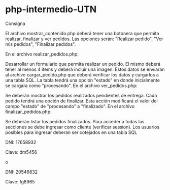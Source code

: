 # php-intermedio-UTN

Consigna


El archivo mostrar_contenido.php deberá tener una botonera que permita realizar, finalizar y ver pedidos. Las opciones serán: "Realizar pedido", "Ver mis pedidos", "Finalizar pedidos".

En el archivo realizar_pedidos.php:

Desarrollar un formulario que permita realizar un pedido. El mismo deberá tener al menos 4 items y deberá incluir una imagen.
Estos datos se enviaran al archivo cargar_pedido.php que deberá verificar los datos y cargarlos a una tabla SQL. La tabla tendrá una opción "estado" en donde inicialmente se cargara como "procesando".
En el archivo ver_pedidos.php:

Se deberán mostrar los pedidos realizados pendientes de entrega.
Cada pedido tendrá una opción de finalizar. Esta acción modificará el valor del campo "estado" de "procesando" a "finalizado".
En el archivo finalizar_pedidos.php:

Se deberán listar los pedidos finalizados.
Para acceder a todas las secciones se debe ingresar como cliente (verificar session).
Los usuarios posibles para ingresar deberan ser cotejados en una tabla SQL

DNI: 17658932

Clave: dm5456

o

DNI: 20546832

Clave: fg8965

